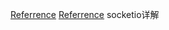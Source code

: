 [Referrence](https://www.cnblogs.com/MnCu8261/p/10013702.html)
[Referrence](https://www.cnblogs.com/minsons/p/8251780.html) socketio详解